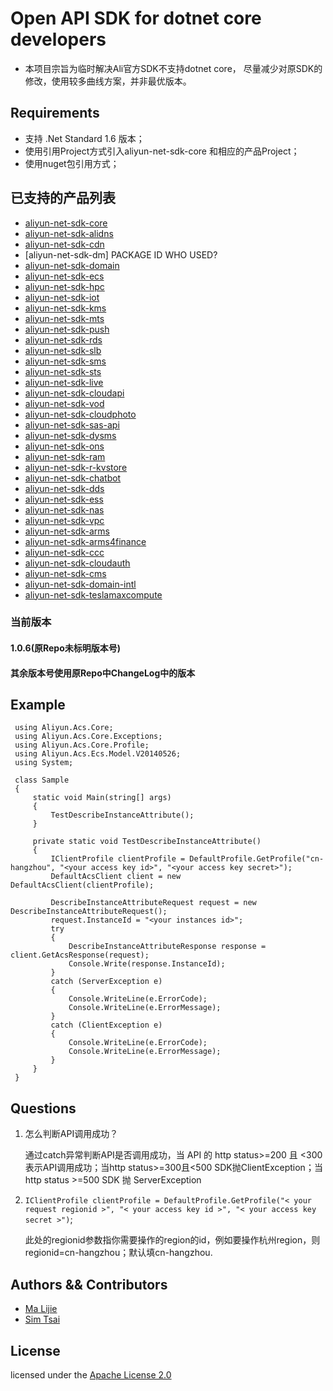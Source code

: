 # Open API SDK for dotnet core developers
- 本项目宗旨为临时解决Ali官方SDK不支持dotnet core， 尽量减少对原SDK的修改，使用较多曲线方案，并非最优版本。

## Requirements

- 支持 .Net Standard 1.6 版本；
- 使用引用Project方式引入aliyun-net-sdk-core 和相应的产品Project；
- 使用nuget包引用方式；

## 已支持的产品列表
- [aliyun-net-sdk-core](https://www.nuget.org/packages/aliyun-net-sdk-core/)
- [aliyun-net-sdk-alidns](https://www.nuget.org/packages/aliyun-net-sdk-alidns/)
- [aliyun-net-sdk-cdn](https://www.nuget.org/packages/aliyun-net-sdk-cdn/)
- [aliyun-net-sdk-dm] PACKAGE ID WHO USED?
- [aliyun-net-sdk-domain](https://www.nuget.org/packages/aliyun-net-sdk-domain/)
- [aliyun-net-sdk-ecs](https://www.nuget.org/packages/aliyun-net-sdk-ecs/)
- [aliyun-net-sdk-hpc](https://www.nuget.org/packages/aliyun-net-sdk-hpc/)
- [aliyun-net-sdk-iot](https://www.nuget.org/packages/aliyun-net-sdk-iot/)
- [aliyun-net-sdk-kms](https://www.nuget.org/packages/aliyun-net-sdk-kms/)
- [aliyun-net-sdk-mts](https://www.nuget.org/packages/aliyun-net-sdk-mts/)
- [aliyun-net-sdk-push](https://www.nuget.org/packages/aliyun-net-sdk-push/)
- [aliyun-net-sdk-rds](https://www.nuget.org/packages/aliyun-net-sdk-rds/)
- [aliyun-net-sdk-slb](https://www.nuget.org/packages/aliyun-net-sdk-slb/)
- [aliyun-net-sdk-sms](https://www.nuget.org/packages/aliyun-net-sdk-sms/)
- [aliyun-net-sdk-sts](https://www.nuget.org/packages/aliyun-net-sdk-sts/)
- [aliyun-net-sdk-live](https://www.nuget.org/packages/aliyun-net-sdk-live/)
- [aliyun-net-sdk-cloudapi](https://www.nuget.org/packages/aliyun-net-sdk-cloudapi/)
- [aliyun-net-sdk-vod](https://www.nuget.org/packages/aliyun-net-sdk-vod/)
- [aliyun-net-sdk-cloudphoto](https://www.nuget.org/packages/aliyun-net-sdk-cloudphoto/)
- [aliyun-net-sdk-sas-api](https://www.nuget.org/packages/aliyun-net-sdk-sas-api/)
- [aliyun-net-sdk-dysms](https://www.nuget.org/packages/aliyun-net-sdk-dysms/)
- [aliyun-net-sdk-ons](https://www.nuget.org/packages/aliyun-net-sdk-ons/)
- [aliyun-net-sdk-ram](https://www.nuget.org/packages/aliyun-net-sdk-ram/)
- [aliyun-net-sdk-r-kvstore](https://www.nuget.org/packages/aliyun-net-sdk-r-kvstore/)
- [aliyun-net-sdk-chatbot](https://www.nuget.org/packages/aliyun-net-sdk-chatbot/)
- [aliyun-net-sdk-dds](https://www.nuget.org/packages/aliyun-net-sdk-dds/)
- [aliyun-net-sdk-ess](https://www.nuget.org/packages/aliyun-net-sdk-ess/)
- [aliyun-net-sdk-nas](https://www.nuget.org/packages/aliyun-net-sdk-nas/)
- [aliyun-net-sdk-vpc](https://www.nuget.org/packages/aliyun-net-sdk-vpc/)
- [aliyun-net-sdk-arms](https://www.nuget.org/packages/aliyun-net-sdk-arms/)
- [aliyun-net-sdk-arms4finance](https://www.nuget.org/packages/aliyun-net-sdk-arms4finance/)
- [aliyun-net-sdk-ccc](https://www.nuget.org/packages/aliyun-net-sdk-ccc/)
- [aliyun-net-sdk-cloudauth](https://www.nuget.org/packages/aliyun-net-sdk-cloudauth/)
- [aliyun-net-sdk-cms](https://www.nuget.org/packages/aliyun-net-sdk-cms/)
- [aliyun-net-sdk-domain-intl](https://www.nuget.org/packages/aliyun-net-sdk-domain-intl/)
- [aliyun-net-sdk-teslamaxcompute](https://www.nuget.org/packages/aliyun-net-sdk-teslamaxcompute/)

### 当前版本
#### 1.0.6(原Repo未标明版本号)
#### 其余版本号使用原Repo中ChangeLog中的版本

## Example
   ```CSharp
    using Aliyun.Acs.Core;
    using Aliyun.Acs.Core.Exceptions;
    using Aliyun.Acs.Core.Profile;
    using Aliyun.Acs.Ecs.Model.V20140526;
    using System;
     
    class Sample
    {
        static void Main(string[] args)
        {
            TestDescribeInstanceAttribute();
        }
        
        private static void TestDescribeInstanceAttribute()
        {
            IClientProfile clientProfile = DefaultProfile.GetProfile("cn-hangzhou", "<your access key id>", "<your access key secret>");
            DefaultAcsClient client = new DefaultAcsClient(clientProfile);
            
            DescribeInstanceAttributeRequest request = new DescribeInstanceAttributeRequest();
            request.InstanceId = "<your instances id>";
            try
            {
                DescribeInstanceAttributeResponse response = client.GetAcsResponse(request);
                Console.Write(response.InstanceId);
            }
            catch (ServerException e)
            {
                Console.WriteLine(e.ErrorCode);
                Console.WriteLine(e.ErrorMessage);
            }
            catch (ClientException e)
            {
                Console.WriteLine(e.ErrorCode);
                Console.WriteLine(e.ErrorMessage);
            }
        }
    }
   ```

## Questions

1. 怎么判断API调用成功？

	通过catch异常判断API是否调用成功，当 API 的 http status>=200 且 <300 表示API调用成功；当http status>=300且<500 SDK抛ClientException；当http status >=500 SDK 抛 ServerException

2. `IClientProfile clientProfile = DefaultProfile.GetProfile("< your request regionid >", "< your access key id >", "< your access key secret >")`;

	此处的regionid参数指你需要操作的region的id，例如要操作杭州region，则regionid=cn-hangzhou；默认填cn-hangzhou.



## Authors && Contributors

- [Ma Lijie](https://github.com/malijiefoxmail)
- [Sim Tsai](https://github.com/simhgd)

## License

licensed under the [Apache License 2.0](https://www.apache.org/licenses/LICENSE-2.0.html)
